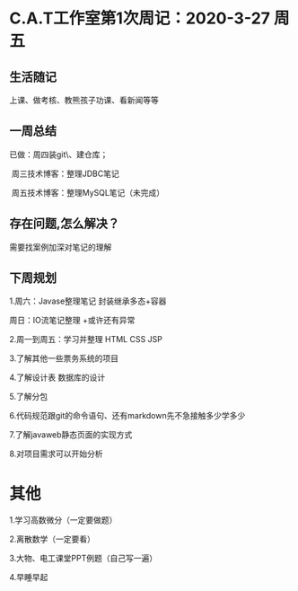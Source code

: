 # C.A.T工作室第1次周记：2020-3-27 周五

## 生活随记

上课、做考核、教熊孩子功课、看新闻等等



## 一周总结  

已做：周四装git\、建仓库；

​            周三技术博客：整理JDBC笔记

​            周五技术博客：整理MySQL笔记（未完成）



## 存在问题,怎么解决？

需要找案例加深对笔记的理解



## 下周规划

1.周六：Javase整理笔记  封装继承多态+容器

   周日：IO流笔记整理   +或许还有异常

2.周一到周五：学习并整理 HTML CSS JSP

3.了解其他一些票务系统的项目

4.了解设计表  数据库的设计

5.了解分包

6.代码规范跟git的命令语句、还有markdown先不急接触多少学多少

7.了解javaweb静态页面的实现方式

8.对项目需求可以开始分析



# 其他 #  

1.学习高数微分（一定要做题）

2.离散数学（一定要看）

3.大物、电工课堂PPT例题（自己写一遍）

4.早睡早起


